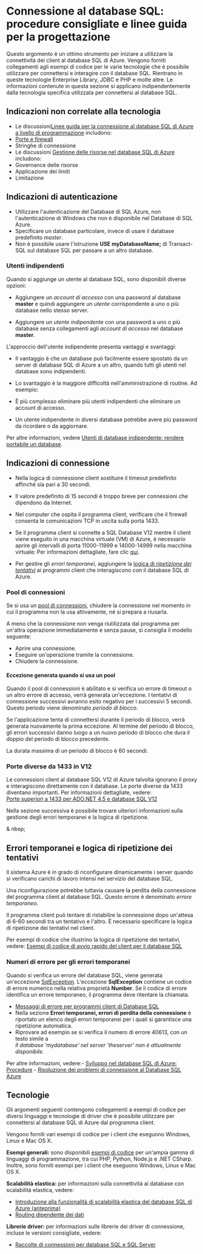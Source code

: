 <properties 
	pageTitle="Connettersi al Database SQL: procedure consigliate | Microsoft Azure" 
	description="Un argomento di partenza che raggruppa collegamenti e indicazioni per i programmi client che si connettono al database SQL di Azure da tecnologie quali ADO.NET e PHP." 
	services="sql-database" 
	documentationCenter="" 
	authors="MightyPen" 
	manager="jeffreyg" 
	editor=""/>


<tags 
	ms.service="sql-database" 
	ms.workload="data-management" 
	ms.tgt_pltfrm="na" 
	ms.devlang="na" 
	ms.topic="article" 
	ms.date="10/26/2015" 
	ms.author="genemi"/>


# Connessione al database SQL: procedure consigliate e linee guida per la progettazione


Questo argomento è un ottimo strumento per iniziare a utilizzare la connettività dei client al database SQL di Azure. Vengono forniti collegamenti agli esempi di codice per le varie tecnologie che è possibile utilizzare per connettersi e interagire con il database SQL. Rientrano in queste tecnologie Enterprise Library, JDBC e PHP e molte altre. Le informazioni contenute in questa sezione si applicano indipendentemente dalla tecnologia specifica utilizzata per connettersi al database SQL.


<a id="a-tech-independent-recommend" name="a-tech-independent-recommend"></a>

## Indicazioni non correlate alla tecnologia


- Le discussioni[Linee guida per la connessione al database SQL di Azure a livello di programmazione](http://msdn.microsoft.com/library/azure/ee336282.aspx) includono:
 - [Porte e firewall](sql-database-configure-firewall-settings.md/)
 - Stringhe di connessione
- Le discussioni [Gestione delle risorse nel database SQL di Azure](https://msdn.microsoft.com/library/azure/dn338083.aspx) includono:
 - Governance delle risorse
 - Applicazione dei limiti
 - Limitazione


<a id="b-authentication-recommend" name="b-authentication-recommend"></a>

## Indicazioni di autenticazione


- Utilizzare l'autenticazione del Database di SQL Azure, non l'autenticazione di Windows che non è disponibile nel Database di SQL Azure.
- Specificare un database particolare, invece di usare il database predefinito *master*.
 - Non è possibile usare l'istruzione **USE myDatabaseName;** di Transact-SQL sul database SQL per passare a un altro database.


### Utenti indipendenti


Quando si aggiunge un utente al database SQL, sono disponibili diverse opzioni:

- Aggiungere un *account di accesso* con una password al database **master** e quindi aggiungere un *utente* corrispondente a uno o più database nello stesso server.

- Aggiungere un *utente indipendente* con una password a uno o più database senza collegamenti agli *account di accesso* nel database **master**.


L'approccio dell'utente indipendente presenta vantaggi e svantaggi:

- Il vantaggio è che un database può facilmente essere spostato da un server di database SQL di Azure a un altro, quando tutti gli utenti nel database sono indipendenti.

- Lo svantaggio è la maggiore difficoltà nell'amministrazione di routine. Ad esempio:
 - È più complesso eliminare più utenti indipendenti che eliminare un account di accesso.
 - Un utente indipendente in diversi database potrebbe avere più password da ricordare o da aggiornare.


Per altre informazioni, vedere [Utenti di database indipendente: rendere portabile un database](http://msdn.microsoft.com/library/ff929188.aspx).


<a id="c-connection-recommend" name="c-connection-recommend"></a>

## Indicazioni di connessione


- Nella logica di connessione client sostituire il timeout predefinito affinché sia pari a 30 secondi.
 - Il valore predefinito di 15 secondi è troppo breve per connessioni che dipendono da Internet.


- Nel computer che ospita il programma client, verificare che il firewall consenta le comunicazioni TCP in uscita sulla porta 1433.


- Se il programma client si connette a SQL Database V12 mentre il client viene eseguito in una macchina virtuale (VM) di Azure, è necessario aprire gli intervalli di porta 11000-11999 e 14000-14999 nella macchina virtuale: Per informazioni dettagliate, fare clic [qui](sql-database-develop-direct-route-ports-adonet-v12.md).


- Per gestire gli *errori temporanei*, aggiungere la [logica di *ripetizione dei tentativi*](#TransientFaultsAndRetryLogicGm) ai programmi client che interagiscono con il database SQL di Azure.


### Pool di connessioni


Se si usa un [pool di connessioni](http://msdn.microsoft.com/library/8xx3tyca.aspx), chiudere la connessione nel momento in cui il programma non la usa attivamente, né si prepara a riusarla.

A meno che la connessione non venga riutilizzata dal programma per un'altra operazione immediatamente e senza pause, si consiglia il modello seguente:

- Aprire una connessione.
- Eseguire un'operazione tramite la connessione.
- Chiudere la connessione.


#### Eccezione generata quando si usa un pool


Quando il pool di connessioni è abilitato e si verifica un errore di timeout o un altro errore di accesso, verrà generata un'eccezione. I tentativi di connessione successivi avranno esito negativo per i successivi 5 secondi. Questo periodo viene denominato *periodo di blocco*.

Se l'applicazione tenta di connettersi durante il periodo di blocco, verrà generata nuovamente la prima eccezione. Al termine del periodo di blocco, gli errori successivi danno luogo a un nuovo periodo di blocco che dura il doppio del periodo di blocco precedente.

La durata massima di un periodo di blocco è 60 secondi.


### Porte diverse da 1433 in V12


Le connessioni client al database SQL V12 di Azure talvolta ignorano il proxy e interagiscono direttamente con il database. Le porte diverse da 1433 diventano importanti. Per informazioni dettagliate, vedere:<br/> [Porte superiori a 1433 per ADO.NET 4.5 e database SQL V12](sql-database-develop-direct-route-ports-adonet-v12.md)


Nella sezione successiva è possibile trovare ulteriori informazioni sulla gestione degli errori temporanei e la logica di ripetizione.



<a name="TransientFaultsAndRetryLogicGm" id="TransientFaultsAndRetryLogicGm"></a>

& nbsp;

## Errori temporanei e logica di ripetizione dei tentativi


Il sistema Azure è in grado di riconfigurare dinamicamente i server quando si verificano carichi di lavoro intensi nel servizio del database SQL.

Una riconfigurazione potrebbe tuttavia causare la perdita della connessione del programma client al database SQL. Questo errore è denominato *errore temporaneo*.

Il programma client può tentare di ristabilire la connessione dopo un'attesa di 6-60 secondi tra un tentativo e l'altro. È necessario specificare la logica di ripetizione dei tentativi nel client.

Per esempi di codice che illustrino la logica di ripetizione dei tentativi, vedere: [Esempi di codice di avvio rapido del client per il database SQL](sql-database-develop-quick-start-client-code-samples.md)


### Numeri di errore per gli errori temporanei


Quando si verifica un errore del database SQL, viene generata un'eccezione [SqlException](http://msdn.microsoft.com/library/system.data.sqlclient.sqlexception.aspx). L'eccezione **SqlException** contiene un codice di errore numerico nella relativa proprietà **Number**. Se il codice di errore identifica un errore temporaneo, il programma deve ritentare la chiamata.


- [Messaggi di errore per programmi client di Database SQL](sql-database-develop-error-messages.md#bkmk_connection_errors)
 - Nella sezione **Errori temporanei, errori di perdita della connessione** è riportato un elenco degli errori temporanei per i quali si garantisce una ripetizione automatica.
 - Riprovare ad esempio se si verifica il numero di errore 40613, con un testo simile a<br/>*Il database 'mydatabase' nel server 'theserver' non è attualmente disponibile.*


Per altre informazioni, vedere:- [Sviluppo nel database SQL di Azure: Procedure](http://msdn.microsoft.com/library/azure/ee621787.aspx) - [Risoluzione dei problemi di connessione al Database SQL Azure](http://support.microsoft.com/kb/2980233/)


<a id="e-technologies" name="e-technologies"></a>

## Tecnologie


Gli argomenti seguenti contengono collegamenti a esempi di codice per diversi linguaggi e tecnologie di driver che è possibile utilizzare per connettersi al database SQL di Azure dal programma client.


Vengono forniti vari esempi di codice per i client che eseguono Windows, Linux e Mac OS X.


**Esempi generali:** sono disponibili [esempi di codice](sql-database-develop-quick-start-client-code-samples.md) per un'ampia gamma di linguaggi di programmazione, tra cui PHP, Python, Node.js e .NET CSharp. Inoltre, sono forniti esempi per i client che eseguono Windows, Linux e Mac OS X.


**Scalabilità elastica:** per informazioni sulla connettività ai database con scalabilità elastica, vedere:

- [Introduzione alla funzionalità di scalabilità elastica del database SQL di Azure (anteprima)](sql-database-elastic-scale-get-started.md)
- [Routing dipendente dei dati](sql-database-elastic-scale-data-dependent-routing.md)


**Librerie driver:** per informazioni sulle librerie dei driver di connessione, incluse le versioni consigliate, vedere:

- [Raccolte di connessioni per database SQL e SQL Server](sql-database-libraries.md)

<!---HONumber=Nov15_HO1-->